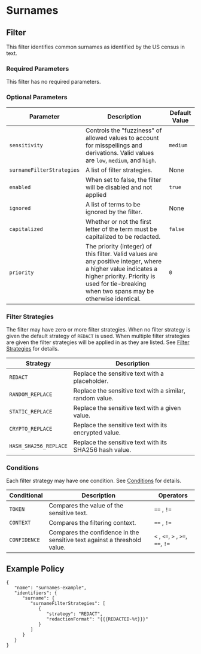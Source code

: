 # Surnames

## Filter

This filter identifies common surnames as identified by the US census in text.

### Required Parameters

This filter has no required parameters.

### Optional Parameters

| Parameter                 | Description                                                                                                                                                                                                  | Default Value |
|---------------------------|--------------------------------------------------------------------------------------------------------------------------------------------------------------------------------------------------------------|---------------|
| `sensitivity`             | Controls the "fuzziness" of allowed values to account for misspellings and derivations. Valid values are `low`, `medium`, and `high`.                                                                        | `medium`      |
| `surnameFilterStrategies` | A list of filter strategies.                                                                                                                                                                                 | None          |
| `enabled`                 | When set to false, the filter will be disabled and not applied                                                                                                                                               | `true`        |
| `ignored`                 | A list of terms to be ignored by the filter.                                                                                                                                                                 | None          |
| `capitalized`             | Whether or not the first letter of the term must be capitalized to be redacted.                                                                                                                              | `false`       |
| `priority`                | The priority (integer) of this filter. Valid values are any positive integer, where a higher value indicates a higher priority. Priority is used for tie-breaking when two spans may be otherwise identical. | `0`           |

### Filter Strategies

The filter may have zero or more filter strategies. When no filter strategy is given the default strategy of `REDACT` is
used. When multiple filter strategies are given the filter strategies will be applied in as they are listed.
See [Filter Strategies](#filter-strategies) for details.

| Strategy              | Description                                              |
|-----------------------|----------------------------------------------------------|
| `REDACT`              | Replace the sensitive text with a placeholder.           |
| `RANDOM_REPLACE`      | Replace the sensitive text with a similar, random value. |
| `STATIC_REPLACE`      | Replace the sensitive text with a given value.           |
| `CRYPTO_REPLACE`      | Replace the sensitive text with its encrypted value.     |
| `HASH_SHA256_REPLACE` | Replace the sensitive text with its SHA256 hash value.   |

### Conditions

Each filter strategy may have one condition. See [Conditions](#conditions) for details.

| Conditional  | Description                                                              | Operators                          |
|--------------|--------------------------------------------------------------------------|------------------------------------|
| `TOKEN`      | Compares the value of the sensitive text.                                | `==` , `!=`                        |
| `CONTEXT`    | Compares the filtering context.                                          | `==` , `!=`                        |
| `CONFIDENCE` | Compares the confidence in the sensitive text against a threshold value. | `<` , `<=`, `>` , `>=`, `==`, `!=` |

## Example Policy

```
{
   "name": "surnames-example",
   "identifiers": {
      "surname": {
         "surnameFilterStrategies": [
            {
               "strategy": "REDACT",
               "redactionFormat": "{{{REDACTED-%t}}}"
            }
         ]
      }
   }
}
```
